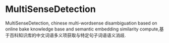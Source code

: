 # MultiSenseDetection
MultiSenseDetection, chinese multi-wordsense disambiguation based on online bake knowledge base and semantic embedding similarity compute,基于百科知识库的中文词语多义项获取与特定句子词语语义消歧. 

